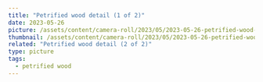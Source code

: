 ```yaml
---
title: "Petrified wood detail (1 of 2)"
date: 2023-05-26
picture: /assets/content/camera-roll/2023/05/2023-05-26-petrified-wood-detail-1/20230526_060957606_iOS.jpg
thumbnail: /assets/content/camera-roll/2023/05/2023-05-26-petrified-wood-detail-1/20230526_060957606_iOS-thumbnail.jpg
related: "Petrified wood detail (2 of 2)"
type: picture
tags:
  - petrified wood
---
```

